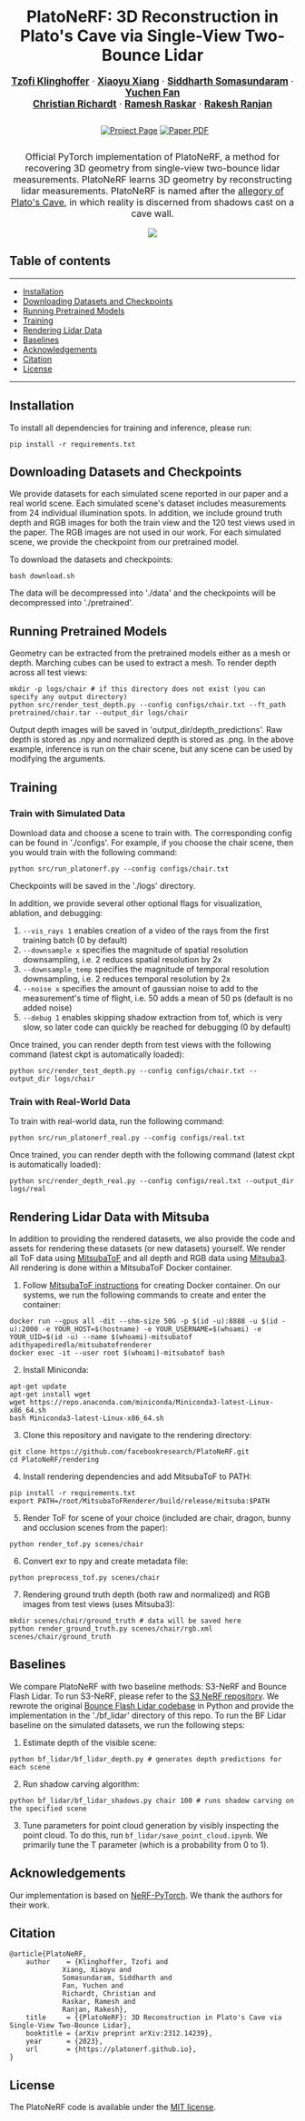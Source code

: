 <div align="center">
  <h1>PlatoNeRF: 3D Reconstruction in Plato's Cave via Single-View Two-Bounce Lidar</h1>

  <p style="font-size:1.2em">
    <a href="https://tzofi.github.io/"><strong>Tzofi Klinghoffer</strong></a> ·
    <a href="https://engineering.purdue.edu/people/xiaoyu.xiang.1"><strong>Xiaoyu Xiang</strong></a> ·
    <a href="https://sidsoma.github.io/"><strong>Siddharth Somasundaram</strong></a> ·
    <a href="https://ychfan.github.io/"><strong>Yuchen Fan</strong></a><br> 
    <a href="https://richardt.name/"><strong>Christian Richardt</strong></a> · 
    <a href="https://www.media.mit.edu/people/raskar/overview/"><strong>Ramesh Raskar</strong></a> ·
    <a href=""><strong>Rakesh Ranjan</strong></a>
  </p>

  <p align="center" style="margin: 2em auto;">
    <a href='https://platonerf.github.io' style='padding-left: 0.5rem;'><img src='https://img.shields.io/badge/PlatoNeRF-Project_page-orange?style=flat&logo=googlechrome&logoColor=orange' alt='Project Page'></a>
    <a href='https://arxiv.org/abs/2312.14239'><img src='https://img.shields.io/badge/arXiv-Paper_PDF-red?style=flat&logo=arXiv&logoColor=green' alt='Paper PDF'></a>
  </p>

  <p align="center" style="font-size:16px">Official PyTorch implementation of PlatoNeRF, a method for recovering 3D geometry from single-view two-bounce lidar measurements. PlatoNeRF learns 3D geometry by reconstructing lidar measurements. PlatoNeRF is named after the <a href="https://en.wikipedia.org/wiki/Allegory_of_the_cave">allegory of Plato's Cave</a>, in which reality is discerned from shadows cast on a cave wall.</p>
  <p align="center">
    <img src="media/teaser.gif" />
  </p>
</div>

## Table of contents
-----
  * [Installation](#Installation)
  * [Downloading Datasets and Checkpoints](#downloading-datasets-and-checkpoints)
  * [Running Pretrained Models](#running-pretrained-models)
  * [Training](#Training)
  * [Rendering Lidar Data](#rendering-lidar-data-with-mitsuba)
  * [Baselines](#Baselines)
  * [Acknowledgements](#Acknowledgements)
  * [Citation](#Citation)
  * [License](#License)
------

## Installation

To install all dependencies for training and inference, please run:

```
pip install -r requirements.txt
```

## Downloading Datasets and Checkpoints

We provide datasets for each simulated scene reported in our paper and a real world scene. Each simulated scene's dataset includes measurements from 24 individual illumination spots. In addition, we include ground truth depth and RGB images for both the train view and the 120 test views used in the paper. The RGB images are not used in our work. For each simulated scene, we provide the checkpoint from our pretrained model.

To download the datasets and checkpoints:

```
bash download.sh
```

The data will be decompressed into './data' and the checkpoints will be decompressed into './pretrained'.

## Running Pretrained Models

Geometry can be extracted from the pretrained models either as a mesh or depth. Marching cubes can be used to extract a mesh. To render depth across all test views:

```
mkdir -p logs/chair # if this directory does not exist (you can specify any output directory)
python src/render_test_depth.py --config configs/chair.txt --ft_path pretrained/chair.tar --output_dir logs/chair
```

Output depth images will be saved in 'output\_dir/depth\_predictions'. Raw depth is stored as .npy and normalized depth is stored as .png. In the above example, inference is run on the chair scene, but any scene can be used by modifying the arguments.

## Training

### Train with Simulated Data

Download data and choose a scene to train with. The corresponding config can be found in './configs'. For example, if you choose the chair scene, then you would train with the following command:

```
python src/run_platonerf.py --config configs/chair.txt
```

Checkpoints will be saved in the './logs' directory.

In addition, we provide several other optional flags for visualization, ablation, and debugging:

1. `--vis_rays 1` enables creation of a video of the rays from the first training batch (0 by default)
2. `--downsample x` specifies the magnitude of spatial resolution downsampling, i.e. 2 reduces spatial resolution by 2x 
3. `--downsample_temp` specifies the magnitude of temporal resolution downsampling, i.e. 2 reduces temporal resolution by 2x
4. `--noise x` specifies the amount of gaussian noise to add to the measurement's time of flight, i.e. 50 adds a mean of 50 ps (default is no added noise)
4. `--debug 1` enables skipping shadow extraction from tof, which is very slow, so later code can quickly be reached for debugging (0 by default)

Once trained, you can render depth from test views with the following command (latest ckpt is automatically loaded):

```
python src/render_test_depth.py --config configs/chair.txt --output_dir logs/chair
```

### Train with Real-World Data

To train with real-world data, run the following command:

```
python src/run_platonerf_real.py --config configs/real.txt
```

Once trained, you can render depth with the following command (latest ckpt is automatically loaded):

```
python src/render_depth_real.py --config configs/real.txt --output_dir logs/real
```

## Rendering Lidar Data with Mitsuba

In addition to providing the rendered datasets, we also provide the code and assets for rendering these datasets (or new datasets) yourself. We render all ToF data using [MitsubaToF](https://github.com/cmu-ci-lab/MitsubaToFRenderer) and all depth and RGB data using [Mitsuba3](https://github.com/mitsuba-renderer/mitsuba3). All rendering is done within a MitsubaToF Docker container.

1. Follow [MitsubaToF instructions](https://github.com/cmu-ci-lab/MitsubaToFRenderer) for creating Docker container. On our systems, we run the following commands to create and enter the container:
```
docker run --gpus all -dit --shm-size 50G -p $(id -u):8888 -u $(id -u):2000 -e YOUR_HOST=$(hostname) -e YOUR_USERNAME=$(whoami) -e YOUR_UID=$(id -u) --name $(whoami)-mitsubatof adithyapediredla/mitsubatofrenderer
docker exec -it --user root $(whoami)-mitsubatof bash
```
2. Install Miniconda:
```
apt-get update
apt-get install wget
wget https://repo.anaconda.com/miniconda/Miniconda3-latest-Linux-x86_64.sh
bash Miniconda3-latest-Linux-x86_64.sh
``` 
3. Clone this repository and navigate to the rendering directory:
```
git clone https://github.com/facebookresearch/PlatoNeRF.git
cd PlatoNeRF/rendering
```
4. Install rendering dependencies and add MitsubaToF to PATH:
```
pip install -r requirements.txt
export PATH=/root/MitsubaToFRenderer/build/release/mitsuba:$PATH
```
5. Render ToF for scene of your choice (included are chair, dragon, bunny and occlusion scenes from the paper):
```
python render_tof.py scenes/chair 
```
6. Convert exr to npy and create metadata file:
```
python preprocess_tof.py scenes/chair
```
7. Rendering ground truth depth (both raw and normalized) and RGB images from test views (uses Mitsuba3):
```
mkdir scenes/chair/ground_truth # data will be saved here
python render_ground_truth.py scenes/chair/rgb.xml scenes/chair/ground_truth
```

## Baselines

We compare PlatoNeRF with two baseline methods: S3-NeRF and Bounce Flash Lidar. To run S3-NeRF, please refer to the [S3 NeRF repository](https://github.com/ywq/s3nerf). We rewrote the original [Bounce Flash Lidar codebase](https://github.com/co24401/BounceFlashLidar) in Python and provide the implementation in the './bf\_lidar' directory of this repo. To run the BF Lidar baseline on the simulated datasets, we run the following steps:

1. Estimate depth of the visible scene:
```
python bf_lidar/bf_lidar_depth.py # generates depth predictions for each scene
```
2. Run shadow carving algorithm:
```
python bf_lidar/bf_lidar_shadows.py chair 100 # runs shadow carving on the specified scene
```
3. Tune parameters for point cloud generation by visibly inspecting the point cloud. To do this, run `bf_lidar/save_point_cloud.ipynb`. We primarily tune the T parameter (which is a probability from 0 to 1).

## Acknowledgements

Our implementation is based on [NeRF-PyTorch](https://github.com/yenchenlin/nerf-pytorch). We thank the authors for their work.

## Citation

```
@article{PlatoNeRF,
	author    = {Klinghoffer, Tzofi and
		     Xiang, Xiaoyu and
		     Somasundaram, Siddharth and
		     Fan, Yuchen and 
		     Richardt, Christian and
		     Raskar, Ramesh and
		     Ranjan, Rakesh},
	title     = {{PlatoNeRF}: 3D Reconstruction in Plato's Cave via Single-View Two-Bounce Lidar},
	booktitle = {arXiv preprint arXiv:2312.14239},
	year      = {2023},
	url       = {https://platonerf.github.io},
}
```

## License

The PlatoNeRF code is available under the [MIT license](LICENSE).
